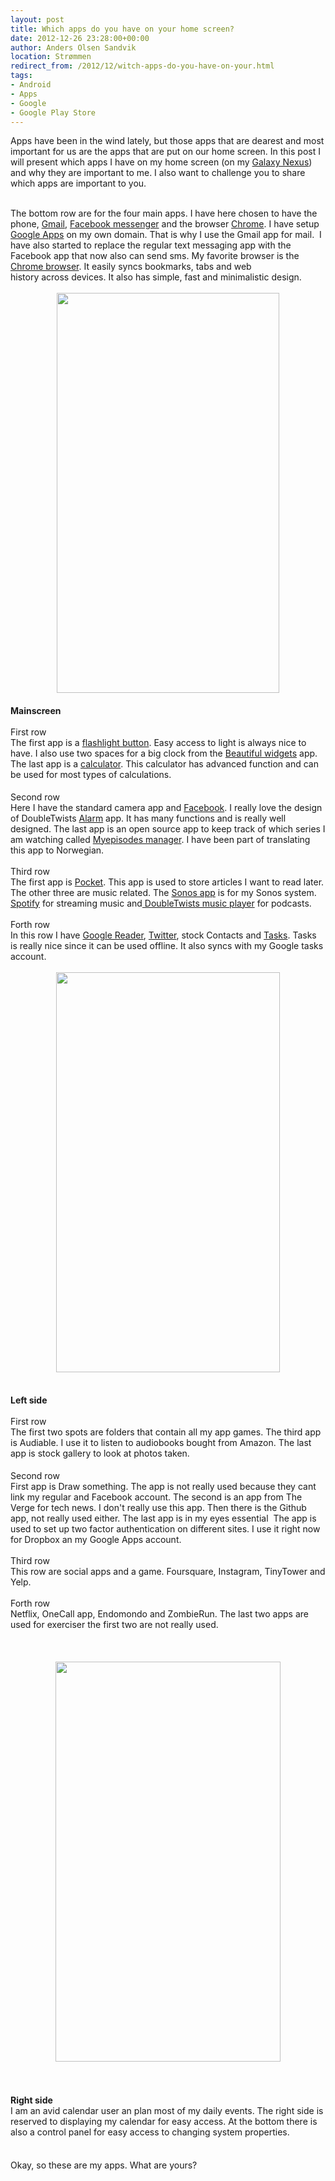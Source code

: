 ```yaml
---
layout: post
title: Which apps do you have on your home screen?
date: 2012-12-26 23:28:00+00:00
author: Anders Olsen Sandvik
location: Strømmen
redirect_from: /2012/12/witch-apps-do-you-have-on-your.html
tags:
- Android
- Apps
- Google
- Google Play Store
---
```

Apps have been in the wind lately, but those apps that are dearest and most important for us are the apps that are put on our home screen. In this post I will present which apps I have on my home screen (on my <a href="http://blog.andersos.net/2012/09/gadget-samsung-galaxy-nexus.html" target="_blank">Galaxy Nexus</a>) and why they are important to me. I also want to challenge you to share which apps are important to you.<br />
<div>
<br /></div>
<div>
The bottom row are for the four main apps. I have here chosen to have the phone, <a href="https://play.google.com/store/apps/details?id=com.google.android.gm" target="_blank">Gmail</a>, <a href="https://play.google.com/store/apps/details?id=com.facebook.orca" target="_blank">Facebook messenger</a> and the browser <a href="https://play.google.com/store/apps/details?id=com.android.chrome" target="_blank">Chrome</a>. I have setup <a href="http://www.google.com/a" target="_blank">Google Apps</a> on my own domain. That is why I use the Gmail app for mail. &nbsp;I have also started to replace the regular&nbsp;text messaging&nbsp;app with the Facebook app that now also can send sms. My&nbsp;favorite&nbsp;browser is the <a href="https://play.google.com/store/apps/details?id=com.android.chrome" target="_blank">Chrome browser</a>. It&nbsp;easily&nbsp;syncs bookmarks, tabs and web history&nbsp;across&nbsp;devices. It also has simple, fast and&nbsp;minimalistic&nbsp;design.<br />
<div>
<br /></div>
<div class="separator" style="clear: both; text-align: center;">
<a href="http://3.bp.blogspot.com/-VoHmBhVVDgo/UNtKyDsrFSI/AAAAAAAAQt4/etH-nASfSxE/s1600/Screenshot_2012-12-26-19-28-41.png" imageanchor="1" style="margin-left: 1em; margin-right: 1em;"><img border="0" height="640" src="http://3.bp.blogspot.com/-VoHmBhVVDgo/UNtKyDsrFSI/AAAAAAAAQt4/etH-nASfSxE/s640/Screenshot_2012-12-26-19-28-41.png" width="356" /></a></div>
<h4>
</h4>
<h4>
Mainscreen<br /><br /><span style="font-weight: normal;">First row<br />The first app is a <a href="https://play.google.com/store/apps/details?id=com.devuni.flashlight" target="_blank">flashlight button</a>. Easy access to light is always nice to have. I also use two spaces for a big clock from the <a href="https://play.google.com/store/apps/details?id=com.levelup.beautifulwidgets" target="_blank">Beautiful widgets</a> app. The last app is a <a href="https://play.google.com/store/apps/details?id=uk.co.nickfines.RealCalc" target="_blank">calculator</a>. This calculator has advanced function and can be used for most types of calculations.</span></h4>
<div>
Second row<br />
Here I have the standard camera app and <a href="https://play.google.com/store/apps/details?id=com.facebook.katana" target="_blank">Facebook</a>. I really love the design of DoubleTwists <a href="https://play.google.com/store/apps/details?id=com.doubleTwist.alarmClock" target="_blank">Alarm</a> app. It has many functions and is really well designed. The last app is an open source app to keep track of&nbsp;which&nbsp;series I am watching called <a href="https://play.google.com/store/apps/details?id=eu.vranckaert.episodeWatcher" target="_blank">Myepisodes manager</a>. I have been part of translating this app to&nbsp;Norwegian.<br />
<br />
Third row<br />
The first app is <a href="https://play.google.com/store/apps/details?id=com.ideashower.readitlater.pro" target="_blank">Pocket</a>. This app is used to store articles I want to read later. The other three are music related. The <a href="https://play.google.com/store/apps/details?id=com.sonos.acr" target="_blank">Sonos app</a> is for my Sonos system. <a href="https://play.google.com/store/apps/details?id=com.spotify.mobile.android.ui" target="_blank">Spotify</a> for streaming music and<a href="https://play.google.com/store/apps/details?id=com.doubleTwist.androidPlayer" target="_blank"> DoubleTwists music player</a> for podcasts.<br />
<br />
Forth row<br />
In this row I have <a href="https://play.google.com/store/apps/details?id=com.google.android.apps.reader" target="_blank">Google Reader</a>, <a href="https://play.google.com/store/apps/details?id=com.twitter.android" target="_blank">Twitter</a>, stock Contacts and <a href="https://play.google.com/store/apps/details?id=ch.teamtasks.tasks.paid" target="_blank">Tasks</a>. Tasks is really nice since it can be used offline. It also syncs with my Google tasks account.<br />
<br />
<div class="separator" style="clear: both; text-align: center;">
<a href="http://2.bp.blogspot.com/-yS-j1pUTea0/UNtKw_IWr1I/AAAAAAAAQt0/mEZTaAUI1h4/s1600/Screenshot_2012-12-26-19-28-33.png" imageanchor="1" style="margin-left: 1em; margin-right: 1em;"><img border="0" height="640" src="http://2.bp.blogspot.com/-yS-j1pUTea0/UNtKw_IWr1I/AAAAAAAAQt0/mEZTaAUI1h4/s640/Screenshot_2012-12-26-19-28-33.png" width="358" /></a></div>
<br /></div>
<h4>
</h4>
<h4>
Left side<br /><br /><span style="font-weight: normal;">First row<br />The first two spots are folders that contain all my app games. The third app is Audiable. I use it to listen to audiobooks bought from Amazon. The last app is stock gallery to look at photos taken.</span></h4>
<span style="font-weight: normal;">Second row</span><br />
First app is Draw something. The app is not really used because they cant link my regular and Facebook account. The second is an app from The Verge for tech news. I don't really use this app. Then there is the Github app, not really used either. The last app is in my eyes&nbsp;essential&nbsp; The app is used to set up two factor authentication on different sites. I use it right now for Dropbox an my Google Apps account.
<span style="font-weight: normal;"><br /></span><br />
<span style="font-weight: normal;">Third row</span><br />
<span style="font-weight: normal;">This row are social apps and a game. Foursquare, Instagram, TinyTower and Yelp.</span><br />
<span style="font-weight: normal;"><br /></span>
<span style="font-weight: normal;">Forth row</span><br />
Netflix, OneCall app, Endomondo and ZombieRun. The last two apps are used for&nbsp;exerciser&nbsp;the first two are not really used.<br />
<br />
<span style="font-weight: normal;"><br /></span>
<br />
<div class="separator" style="clear: both; text-align: center;">
<a href="http://3.bp.blogspot.com/-_PuShVCoVpE/UNtKzPKoeUI/AAAAAAAAQuE/Uo7cGANtZI4/s1600/Screenshot_2012-12-26-19-28-48.png" imageanchor="1" style="margin-left: 1em; margin-right: 1em;"><img border="0" height="640" src="http://3.bp.blogspot.com/-_PuShVCoVpE/UNtKzPKoeUI/AAAAAAAAQuE/Uo7cGANtZI4/s640/Screenshot_2012-12-26-19-28-48.png" width="360" /></a></div>
<span style="font-weight: normal;"><br /></span>
<br />
<h4>
Right side<br /><span style="font-weight: normal;">I am an avid calendar user an plan most of my daily events. The right side is reserved to displaying my calendar for easy access. At the bottom there is also a&nbsp;control panel&nbsp;for easy access to changing system properties.&nbsp;</span></h4>
</div>
<div>
<span style="font-weight: normal;"><br /></span></div>
<div>
Okay, so these are my apps. What are&nbsp;yours?</div>
